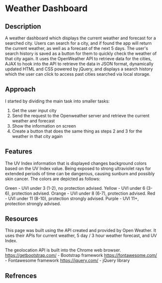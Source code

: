 # Weather Dashboard

## Description

A weather dashboard which displays the current weather and forecast for a searched city. Users can search for a city, and if found the app will return the current weather, as well as a forecast of the next 5 days. The user's search history is saved as a button for them to quickly check the weather of that city again. It uses the OpenWeather API to retrieve data for the cities, AJAX to hook into the API to retrieve the data in JSON format, dynamically updated HTML and CSS powered by jQuery, and displays a search history which the user can click to access past cities searched via local storage. 

## Approach

I started by dividing the main task into smaller tasks:
1. Get the user input city
2. Send the request to the Openweather server and retrieve the current weather and forecast
3. Show the information on screen
4. Create a button that does the same thing as steps 2 and 3 for the weather in that city again

## Features

The UV Index information that is displayed changes background colors based on the UV Index value. Being exposed to strong ultraviolet rays for extended periods of time can be dangerous, causing sunburn and possibly skin cancer. The colors are depicted as follows:

Green - UVI under 3 (1-2), no protection advised.
Yellow - UVI under 6 (3-6), protection advised.
Orange - UVI under 8 (6-7), protection advised.
Red - UVI under 11 (8-10), protection strongly advised.
Purple - UVI 11+, protection strongly advised.

## Resources
This page was built using the API created and provided by Open Weather. It uses their APIs for current weather, 5 day / 3 hour weather forecast, and UV Index.

The geolocation API is built into the Chrome web browser.
https://getbootstrap.com/ - Bootstrap framework
https://fontawesome.com/ - Fontawesome framework
https://jquery.com/ - jQuery library

## Refrences
